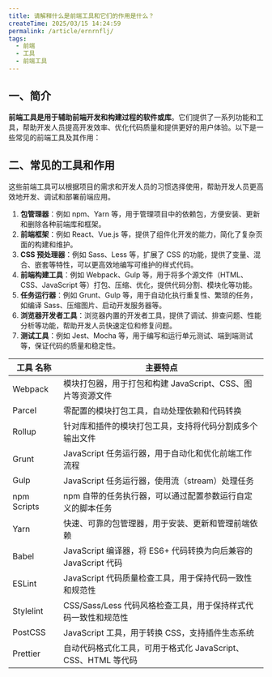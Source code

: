 ```yaml
---
title: 请解释什么是前端工具和它们的作用是什么？
createTime: 2025/03/15 14:24:59
permalink: /article/ernrnflj/
tags:
  - 前端
  - 工具
  - 前端工具
---
```


## 一、简介

**前端工具是用于辅助前端开发和构建过程的软件或库**。它们提供了一系列功能和工具，帮助开发人员提高开发效率、优化代码质量和提供更好的用户体验。以下是一些常见的前端工具及其作用：

## 二、常见的工具和作用

这些前端工具可以根据项目的需求和开发人员的习惯选择使用，帮助开发人员更高效地开发、调试和部署前端应用。

1. **包管理器**：例如 npm、Yarn 等，用于管理项目中的依赖包，方便安装、更新和删除各种前端库和框架。
2. **前端框架**：例如 React、Vue.js 等，提供了组件化开发的能力，简化了复杂页面的构建和维护。
3. **CSS 预处理器**：例如 Sass、Less 等，扩展了 CSS 的功能，提供了变量、混合、嵌套等特性，可以更高效地编写可维护的样式代码。
4. **前端构建工具**：例如 Webpack、Gulp 等，用于将多个源文件（HTML、CSS、JavaScript 等）打包、压缩、优化，提供代码分割、模块化等功能。
5. **任务运行器**：例如 Grunt、Gulp 等，用于自动化执行重复性、繁琐的任务，如编译 Sass、压缩图片、启动开发服务器等。
6. **浏览器开发者工具**：浏览器内置的开发者工具，提供了调试、排查问题、性能分析等功能，帮助开发人员快速定位和修复问题。
7. **测试工具**：例如 Jest、Mocha 等，用于编写和运行单元测试、端到端测试等，保证代码的质量和稳定性。

| 工具 名称   | 主要特点                                                        |
| ----------- | --------------------------------------------------------------- |
| Webpack     | 模块打包器，用于打包和构建 JavaScript、CSS、图片等资源文件      |
| Parcel      | 零配置的模块打包工具，自动处理依赖和代码转换                    |
| Rollup      | 针对库和插件的模块打包工具，支持将代码分割成多个输出文件        |
| Grunt       | JavaScript 任务运行器，用于自动化和优化前端工作流程             |
| Gulp        | JavaScript 任务运行器，使用流（stream）处理任务                 |
| npm Scripts | npm 自带的任务执行器，可以通过配置参数运行自定义的脚本任务      |
| Yarn        | 快速、可靠的包管理器，用于安装、更新和管理前端依赖              |
| Babel       | JavaScript 编译器，将 ES6+ 代码转换为向后兼容的 JavaScript 代码 |
| ESLint      | JavaScript 代码质量检查工具，用于保持代码一致性和规范性         |
| Stylelint   | CSS/Sass/Less 代码风格检查工具，用于保持样式代码一致性和规范性  |
| PostCSS     | JavaScript 工具，用于转换 CSS，支持插件生态系统                 |
| Prettier    | 自动代码格式化工具，可用于格式化 JavaScript、CSS、HTML 等代码   |
